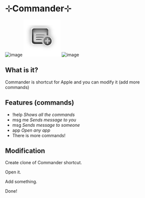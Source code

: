 # ⊹Commander⊹
![image](https://img.shields.io/github/issues/TheNPCFISH/Commander.svg)
![](https://github.com/TheNPCFISH/Commander/blob/main/icon.png)
![image](https://user-images.githubusercontent.com/93332534/159153210-f5fcdce4-b9cc-421a-966c-c49f0a0fcef2.png)
## What is it?
Commander is shortcut for Apple and you can modify it (add more commands)
## Features (commands)
- !help *Shows all the commands*
- msg me *Sends message to you*
- msg *Sends message to someone*
- app *Open any app*
- There is more commands!
## Modification
Create clone of Commander shortcut.

Open it.

Add something.

Done!
